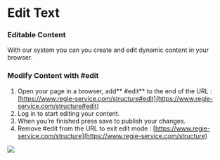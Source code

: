 # Edit Text

### Editable Content
With our system you can you create and edit dynamic content in your browser.

### Modify Content with #edit
1. Open your page in a browser, add** #edit** to the end of the URL : [https://www.regie-service.com/structure#edit](https://www.regie-service.com/structure#edit)
2. Log in to start editing your content. 
3. When you’re finished press save to publish your changes. 
4. Remove #edit from the URL to exit edit mode : [https://www.regie-service.com/structure](https://www.regie-service.com/structure) 

![](demo-editor.gif)

